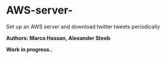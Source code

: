 # AWS-server-
Set up an AWS server and download twitter tweets periodically

**Authors: Marco Hassan, Alexander Steeb**

**Work in progress..**

